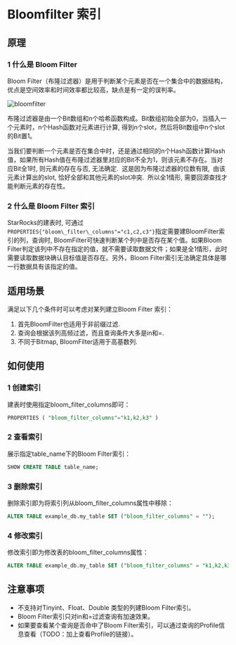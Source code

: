 # Bloomfilter 索引

## 原理

### **1 什么是 Bloom Filter**

Bloom Filter（布隆过滤器）是用于判断某个元素是否在一个集合中的数据结构，优点是空间效率和时间效率都比较高，缺点是有一定的误判率。

![bloomfilter](../assets/3.7.1.png)

布隆过滤器是由一个Bit数组和n个哈希函数构成。Bit数组初始全部为0，当插入一个元素时，n个Hash函数对元素进行计算, 得到n个slot，然后将Bit数组中n个slot的Bit置1。

当我们要判断一个元素是否在集合中时，还是通过相同的n个Hash函数计算Hash值，如果所有Hash值在布隆过滤器里对应的Bit不全为1，则该元素不存在。当对应Bit全1时, 则元素的存在与否, 无法确定.  这是因为布隆过滤器的位数有限,  由该元素计算出的slot, 恰好全部和其他元素的slot冲突.  所以全1情形, 需要回源查找才能判断元素的存在性。

### **2 什么是 Bloom Filter 索引**

StarRocks的建表时, 可通过`PROPERTIES{"bloom\_filter\_columns"="c1,c2,c3"}`指定需要建BloomFilter索引的列，查询时, BloomFilter可快速判断某个列中是否存在某个值。如果Bloom Filter判定该列中不存在指定的值，就不需要读取数据文件；如果是全1情形，此时需要读取数据块确认目标值是否存在。另外，Bloom Filter索引无法确定具体是哪一行数据具有该指定的值。

## 适用场景

满足以下几个条件时可以考虑对某列建立Bloom Filter 索引：

1. 首先BloomFilter也适用于非前缀过滤.
2. 查询会根据该列高频过滤，而且查询条件大多是in和=.
3. 不同于Bitmap, BloomFilter适用于高基数列.

## 如何使用

### **1 创建索引**

建表时使用指定bloom\_filter\_columns即可：

~~~ SQL
PROPERTIES ( "bloom_filter_columns"="k1,k2,k3" )
~~~

### **2 查看索引**

展示指定table\_name下的Bloom Filter索引：

~~~ SQL
SHOW CREATE TABLE table_name;
~~~

### **3 删除索引**

删除索引即为将索引列从bloom\_filter\_columns属性中移除：

~~~SQL
ALTER TABLE example_db.my_table SET ("bloom_filter_columns" = "");
~~~

### **4 修改索引**

修改索引即为修改表的bloom\_filter\_columns属性：

~~~SQL
ALTER TABLE example_db.my_table SET ("bloom_filter_columns" = "k1,k2,k3");
~~~

## 注意事项

* 不支持对Tinyint、Float、Double 类型的列建Bloom Filter索引。
* Bloom Filter索引只对in和=过滤查询有加速效果。
* 如果要查看某个查询是否命中了Bloom Filter索引，可以通过查询的Profile信息查看（TODO：加上查看Profile的链接）。

